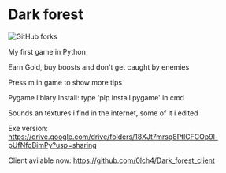 # Dark forest
![GitHub forks](https://img.shields.io/badge/Version-1.4-red)

My first game in Python

Earn Gold, buy boosts and don't get caught by enemies

Press m in game to show more tips

Pygame liblary
Install: type 'pip install pygame' in cmd

Sounds an textures i find in the internet, some of it i edited

Exe version: https://drive.google.com/drive/folders/18XJt7mrsq8PtlCFCOp9l-pUfNfoBimPy?usp=sharing

Client avilable now: https://github.com/0lch4/Dark_forest_client
